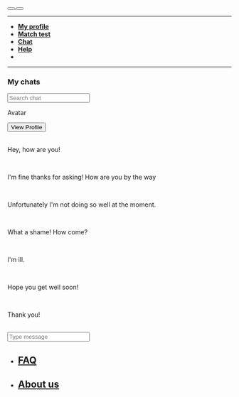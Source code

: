 <!DOCTYPE html>
<html lang="en">
<head>
  <title>Chat</title>
  <link rel="stylesheet" href="/assets/css/chat.css">
  <link rel="stelesheet" href="">
</head>

<body>

<div class="mainMenuNavbalk">
  <!-- The 1st nav balk-->
  <button type="button" class="mainMenu"> <a class="start" href=""/>
    <ion-icon name="home-outline"></ion-icon> </button>
  <button type="button" class="mainMenu"> <a class="start" href=""/>
    <ion-icon name="log-out-outline"></ion-icon> </button>
  <p>
<hr class="line">
  </p>
</div>

<p class="spacing1">

  <!--Paragraph to create some space in between main menu and main navbalk-->
</p>


<div class="backgroundNav">
  <!-- The 2nd nav balk-->
  <nav class="navbalkMenu">
    <ul class="navblakOptions">
      <strong>
      <li class="navbalkOption"> <a class="start" href=""> My profile </a> </li>
      <li class="navbalkOption"> <a class="start" href=""> Match test </a> </li>
      <li class="navbalkOption"> <a class="start" href=""> Chat </a> </li>
      <li class="navbalkOption"> <a class="start" href=""> Help </a> </li>
      <li class="navbalkOption"> <a class="start" href="">
        <ion-icon name="search-outline"></ion-icon> </a> </li>
      </strong>
    </ul>
  </nav>
</div>

<p class="spacing2">
</p>
<hr class="line">

  <!--This is the chat interface-->
<div class="chatInterface" >


<div class="chatSelector">
  <!--chat selector-->
  <h3>My chats</h3>
  <input class="inputOne" type="text" placeholder="Search chat"/>
</div>

  <!--vertical line for border-->
  <div class="verticalLine">

  </div>


<div class="activeChat">

  <div class="profile">
  <p><ion-icon name="person-circle-outline"></ion-icon>Avatar</p>
    <button class="profileButton"> View Profile <ion-icon name="eye-outline"></ion-icon> </button>
  </div>


  <!-- active chat -->
  <br>
  <p class="pieter">Hey, how are you!</p> <br>

  <p class="me">I'm fine thanks for asking! How are you by the way</p> <br>

  <p class="pieter">Unfortunately I'm not doing so well at the moment.</p> <br>


  <p class="me">What a shame! How come?</p> <br>


  <p class="pieter">I'm ill.</p> <br>


  <p class="me">Hope you get well soon!</p> <br>

  <p class="pieter">Thank you!</p> <br>


  <input class="inputTwo" type="text" placeholder="Type message"/>

</div>
</div>


<div class="navbalkEnd">
  <!--informatie balk onderaan-->
  <ul>
    <li><h2><a class="endLink" href="">FAQ</a></h2></li>
    <li><h2><a class="endLink" href="">About us</a></h2></li>
  </ul>
</div>

<script type="module" src="https://unpkg.com/ionicons@5.5.2/dist/ionicons/ionicons.esm.js"></script>
<script nomodule src="https://unpkg.com/ionicons@5.5.2/dist/ionicons/ionicons.js"></script>

</body>
</html>
